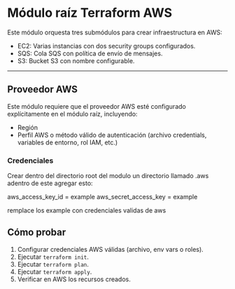
# Módulo raíz Terraform AWS

Este módulo orquesta tres submódulos para crear infraestructura en AWS:

- EC2: Varias instancias con dos security groups configurados.
- SQS: Cola SQS con política de envío de mensajes.
- S3: Bucket S3 con nombre configurable.

---

## Proveedor AWS

Este módulo requiere que el proveedor AWS esté configurado explícitamente en el módulo raíz, incluyendo:

- Región
- Perfil AWS o método válido de autenticación (archivo credentials, variables de entorno, rol IAM, etc.)

### Credenciales

Crear dentro del directorio root del modulo un directorio llamado .aws
adentro de este agregar esto: 

aws_access_key_id = example
aws_secret_access_key = example

remplace los example con  credenciales validas de aws 

## Cómo probar

1. Configurar credenciales AWS válidas (archivo, env vars o roles).
2. Ejecutar `terraform init`.
3. Ejecutar `terraform plan`.
4. Ejecutar `terraform apply`.
5. Verificar en AWS los recursos creados.
